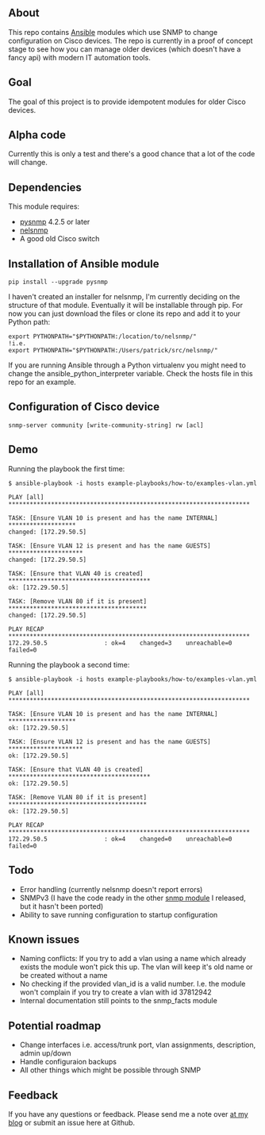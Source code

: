 ## About

This repo contains [Ansible](https://github.com/ansible/ansible) modules which use SNMP to change configuration on Cisco devices. The repo is currently in a proof of concept stage to see how you can manage older devices (which doesn't have a fancy api) with modern IT automation tools.

## Goal

The goal of this project is to provide idempotent modules for older Cisco devices.

## Alpha code

Currently this is only a test and there's a good chance that a lot of the code will change.

## Dependencies

This module requires:

* [pysnmp](http://pysnmp.sourceforge.net) 4.2.5 or later
* [nelsnmp](https://github.com/networklore/nelsnmp)
* A good old Cisco switch

## Installation of Ansible module
```
pip install --upgrade pysnmp
```
I haven't created an installer for nelsnmp, I'm currently deciding on the structure of that module. Eventually it will be installable through pip. For now you can just download the files or clone its repo and add it to your Python path:
```
export PYTHONPATH="$PYTHONPATH:/location/to/nelsnmp/"
!i.e.
export PYTHONPATH="$PYTHONPATH:/Users/patrick/src/nelsnmp/"
```
If you are running Ansible through a Python virtualenv you might need to change the ansible_python_interpreter variable. Check the hosts file in this repo for an example.

## Configuration of Cisco device

```
snmp-server community [write-community-string] rw [acl]
```

## Demo

Running the playbook the first time:

```
$ ansible-playbook -i hosts example-playbooks/how-to/examples-vlan.yml

PLAY [all] ********************************************************************

TASK: [Ensure VLAN 10 is present and has the name INTERNAL] *******************
changed: [172.29.50.5]

TASK: [Ensure VLAN 12 is present and has the name GUESTS] *********************
changed: [172.29.50.5]

TASK: [Ensure that VLAN 40 is created] ****************************************
ok: [172.29.50.5]

TASK: [Remove VLAN 80 if it is present] ***************************************
changed: [172.29.50.5]

PLAY RECAP ********************************************************************
172.29.50.5                : ok=4    changed=3    unreachable=0    failed=0
```

Running the playbook a second time:

```
$ ansible-playbook -i hosts example-playbooks/how-to/examples-vlan.yml

PLAY [all] ********************************************************************

TASK: [Ensure VLAN 10 is present and has the name INTERNAL] *******************
ok: [172.29.50.5]

TASK: [Ensure VLAN 12 is present and has the name GUESTS] *********************
ok: [172.29.50.5]

TASK: [Ensure that VLAN 40 is created] ****************************************
ok: [172.29.50.5]

TASK: [Remove VLAN 80 if it is present] ***************************************
ok: [172.29.50.5]

PLAY RECAP ********************************************************************
172.29.50.5                : ok=4    changed=0    unreachable=0    failed=0
```


## Todo

* Error handling (currently nelsnmp doesn't report errors)
* SNMPv3 (I have the code ready in the other [snmp module](http://networklore.com/ansible-snmp-facts/) I released, but it hasn't been ported) 
* Ability to save running configuration to startup configuration

## Known issues

* Naming conflicts: If you try to add a vlan using a name which already exists the module won't pick this up. The vlan will keep it's old name or be created without a name
* No checking if the provided vlan_id is a valid number. I.e. the module won't complain if you try to create a vlan with id 37812942
* Internal documentation still points to the snmp_facts module

## Potential roadmap

* Change interfaces i.e. access/trunk port, vlan assignments, description, admin up/down
* Handle configuraion backups
* All other things which might be possible through SNMP

## Feedback

If you have any questions or feedback. Please send me a note over [at my blog](http://networklore.com/contact/) or submit an issue here at Github.
